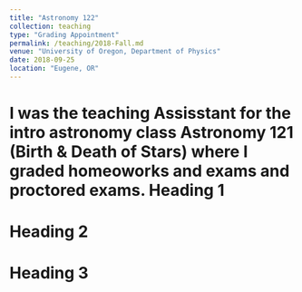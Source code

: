 ```yaml
---
title: "Astronomy 122"
collection: teaching
type: "Grading Appointment"
permalink: /teaching/2018-Fall.md
venue: "University of Oregon, Department of Physics"
date: 2018-09-25
location: "Eugene, OR"
---
```


I was the teaching Assisstant for the intro astronomy class Astronomy 121 (Birth & Death of Stars) where I graded homeoworks and exams and proctored exams.
Heading 1
======

Heading 2
======

Heading 3
======
